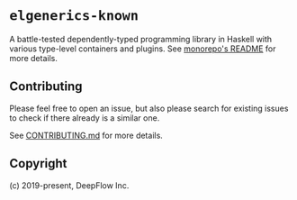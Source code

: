 # `elgenerics-known`

A battle-tested dependently-typed programming library in Haskell with various type-level containers and plugins.
See [monorepo's README](https://github.com/deepflowinc/elgenerics/README.md) for more details.

## Contributing

Please feel free to open an issue, but also please search for existing issues to check if there already is a similar one.

See [CONTRIBUTING.md][CONTRIBUTING] for more details.

[CONTRIBUTING]: https://github.com/deepflowinc/elgenerics/blob/master/CONTRIBUTING.md

## Copyright

(c) 2019-present, DeepFlow Inc.
